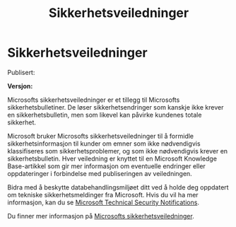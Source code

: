 ﻿---
title: Sikkerhetsveiledninger
TOCTitle: Sikkerhetsveiledninger
ms:assetid: ac28e14e-994a-4fc5-bf4c-cf15bbde97fc
ms:mtpsurl: https://technet.microsoft.com/nb-NO/library/Dn610807(v=Security.10)
ms:contentKeyID: 62182039
ms.date: 04/16/2014
mtps_version: v=Security.10
ms.translationtype: HT
---

# Sikkerhetsveiledninger


Publisert:

**Versjon:**

Microsofts sikkerhetsveiledninger er et tillegg til Microsofts sikkerhetsbulletiner. De løser sikkerhetsendringer som kanskje ikke krever en sikkerhetsbulletin, men som likevel kan påvirke kundenes totale sikkerhet.

Microsoft bruker Microsofts sikkerhetsveiledninger til å formidle sikkerhetsinformasjon til kunder om emner som ikke nødvendigvis klassifiseres som sikkerhetsproblemer, og som ikke nødvendigvis krever en sikkerhetsbulletin. Hver veiledning er knyttet til en Microsoft Knowledge Base-artikkel som gir mer informasjon om eventuelle endringer eller oppdateringer i forbindelse med publiseringen av veiledningen.

Bidra med å beskytte databehandlingsmiljøet ditt ved å holde deg oppdatert om tekniske sikkerhetsmeldinger fra Microsoft. Hvis du vil ha mer informasjon, kan du se [Microsoft Technical Security Notifications](http://technet.microsoft.com/security/dd252948).

Du finner mer informasjon på [Microsofts sikkerhetsveiledninger](https://technet.microsoft.com/security/advisory).

